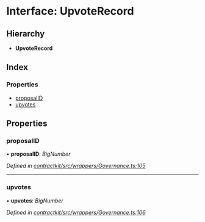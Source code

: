 # Interface: UpvoteRecord

## Hierarchy

* **UpvoteRecord**

## Index

### Properties

* [proposalID](_wrappers_governance_.upvoterecord.md#proposalid)
* [upvotes](_wrappers_governance_.upvoterecord.md#upvotes)

## Properties

###  proposalID

• **proposalID**: *BigNumber*

*Defined in [contractkit/src/wrappers/Governance.ts:105](https://github.com/celo-org/celo-monorepo/blob/master/packages/sdk/contractkit/src/wrappers/Governance.ts#L105)*

___

###  upvotes

• **upvotes**: *BigNumber*

*Defined in [contractkit/src/wrappers/Governance.ts:106](https://github.com/celo-org/celo-monorepo/blob/master/packages/sdk/contractkit/src/wrappers/Governance.ts#L106)*
